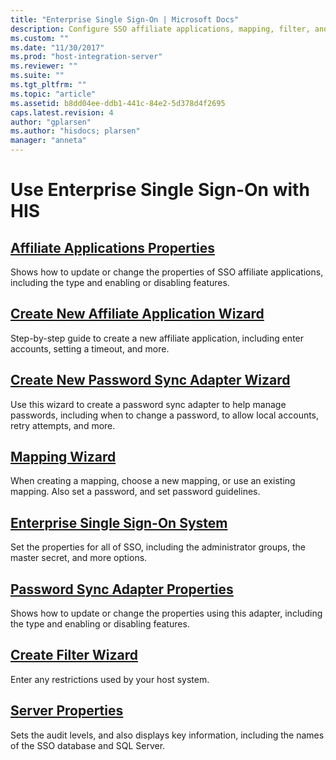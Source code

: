 ```yaml
---
title: "Enterprise Single Sign-On | Microsoft Docs"
description: Configure SSO affiliate applications, mapping, filter, and use the password sync adapter - Host Integration Server (HIS)
ms.custom: ""
ms.date: "11/30/2017"
ms.prod: "host-integration-server"
ms.reviewer: ""
ms.suite: ""
ms.tgt_pltfrm: ""
ms.topic: "article"
ms.assetid: b8dd04ee-ddb1-441c-84e2-5d378d4f2695
caps.latest.revision: 4
author: "gplarsen"
ms.author: "hisdocs; plarsen"
manager: "anneta"
---
```

# Use Enterprise Single Sign-On with HIS
  
## [Affiliate Applications Properties](../core/affiliate-applications-properties2.md)  
Shows how to update or change the properties of SSO affiliate applications, including the type and enabling or disabling features. 

## [Create New Affiliate Application Wizard](../core/create-new-affiliate-application-wizard2.md)  
Step-by-step guide to create a new affiliate application, including enter accounts, setting a timeout, and more.
  
## [Create New Password Sync Adapter Wizard](../core/create-new-password-sync-adapter-wizard1.md)  
Use this wizard to create a password sync adapter to help manage passwords, including when to change a password, to allow local accounts, retry attempts, and more.

## [Mapping Wizard](../core/mapping-wizard1.md)  
When creating a mapping, choose a new mapping, or use an existing mapping. Also set a password, and set password guidelines. 
  
## [Enterprise Single Sign-On System](../core/enterprise-single-sign-on-system2.md)  
Set the properties for all of SSO, including the administrator groups, the master secret, and more options. 
  
## [Password Sync Adapter Properties](../core/password-sync-adapter-properties2.md)  
Shows how to update or change the properties using this adapter, including the type and enabling or disabling features.

## [Create Filter Wizard](../core/create-filter-wizard2.md)  
Enter any restrictions used by your host system.
  
## [Server Properties](../core/server-properties1.md)  
Sets the audit levels, and also displays key information, including the names of the SSO database and SQL Server. 
